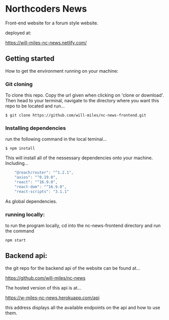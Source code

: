# Northcoders News

Front-end website for a forum style website.

deployed at:

https://will-miles-nc-news.netlify.com/

## Getting started

How to get the environment running on your machine:

### Git cloning

To clone this repo. Copy the url given when clicking on 'clone or download'. Then head to your terminal, navigate to the directory where you want this repo to be located and run...

```
$ git clone https://github.com/will-miles/nc-news-frontend.git
```

### Installing dependencies

run the following command in the local teminal...

```
$ npm install
```

This will install all of the nessessary dependencies onto your machine. Including...

```js
    "@reach/router": "^1.2.1",
    "axios": "^0.19.0",
    "react": "^16.9.0",
    "react-dom": "^16.9.0",
    "react-scripts": "3.1.1"
```

As global dependencies.

### running locally:

to run the program locally, cd into the nc-news-frontend directory and run the command

```
npm start
```

## Backend api:

the git repo for the backend api of the website can be found at...

https://github.com/will-miles/nc-news

The hosted version of this api is at...

https://w-miles-nc-news.herokuapp.com/api

this address displays all the available endpoints on the api and how to use them.
